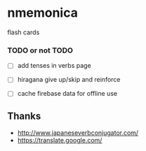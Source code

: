 # nmemonica
flash cards


### TODO or not TODO
- [ ] add tenses in verbs page
- [ ] hiragana give up/skip and reinforce
- [ ] cache firebase data for offline use


## Thanks
 - http://www.japaneseverbconjugator.com/
 - https://translate.google.com/
 